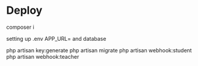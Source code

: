 # Deploy

composer i


setting up .env
APP_URL=
and database 

php artisan key:generate
php artisan migrate
php artisan webhook:student
php artisan webhook:teacher

